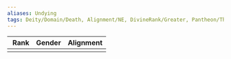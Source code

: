 ```yaml
---
aliases: Undying
tags: Deity/Domain/Death, Alignment/NE, DivineRank/Greater, Pantheon/Thediac
---
```

| Rank | Gender | Alignment |
|:-:|:-:|:-:|
||||
